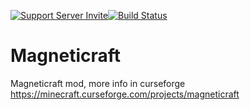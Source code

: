 [![Support Server Invite](https://img.shields.io/badge/Join-Magneticraft-7289DA.svg?style=flat-square)](https://discord.gg/EhYbA97)[![Build Status](https://travis-ci.org/Magneticraft-Team/Magneticraft.svg?branch=kt1.9)](https://travis-ci.org/Magneticraft-Team/Magneticraft)

# Magneticraft
Magneticraft mod, more info in curseforge https://minecraft.curseforge.com/projects/magneticraft

